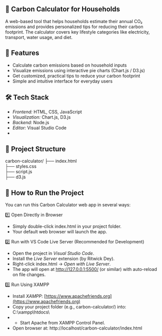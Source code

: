 ## 🌿 Carbon Calculator for Households
A web-based tool that helps households estimate their annual CO₂ emissions and provides personalized tips for reducing their carbon footprint. The calculator covers key lifestyle categories like electricity, transport, water usage, and diet.  

## 🚀 Features
- Calculate carbon emissions based on household inputs
- Visualize emissions using interactive pie charts (Chart.js / D3.js)
- Get customized, practical tips to reduce your carbon footprint
- Simple and intuitive interface for everyday users

## 🛠 Tech Stack
- *Frontend:* HTML, CSS, JavaScript
- *Visualization:* Chart.js, D3.js
- *Backend:* Node.js
- *Editor:* Visual Studio Code
- 
## 📂 Project Structure
carbon-calculator/
├── index.html      
├── styles.css      
├── script.js       
├── d3.js           

## 🚀 How to Run the Project
You can run this Carbon Calculator web app in several ways:

1️⃣ Open Directly in Browser
- Simply double-click index.html in your project folder.
- Your default web browser will launch the app.

2️⃣ Run with VS Code Live Server (Recommended for Development)
- Open the project in *Visual Studio Code*.
- Install the *Live Server* extension (by Ritwick Dey).
- Right-click index.html → *Open with Live Server*.
- The app will open at http://127.0.0.1:5500/ (or similar) with auto-reload on file changes.

3️⃣ Run Using XAMPP
- Install *XAMPP*: [https://www.apachefriends.org](https://www.apachefriends.org)
- Copy your project folder (e.g., carbon-calculator/) into: C:\xampp\htdocs\
- - Start Apache from XAMPP Control Panel.
- Open browser at: http://localhost/carbon-calculator/index.html
